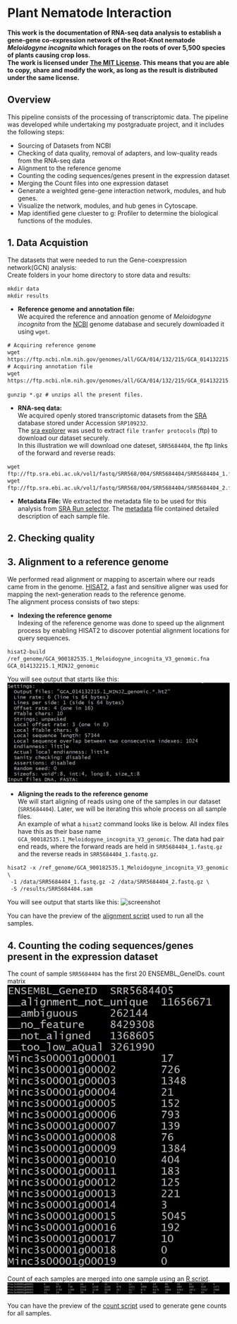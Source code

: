 # Plant Nematode Interaction
**This work is the documentation of RNA-seq data analysis to establish a gene-gene co-expression network of the Root-Knot nematode _Meloidogyne incognita_ which forages on the roots of over 5,500 species of plants causing crop loss. \
The work is licensed under [The MIT License](https://opensource.org/licenses/MIT). This means that you are able to copy, share and modify the work, as long as the result is distributed under the same license.**

## Overview
This pipeline consists of the processing of transcriptomic data. 
The pipeline was developed while undertaking my postgraduate project, and it includes the following steps:
- Sourcing of Datasets from NCBI
- Checking of data quality, removal of adapters, and low-quality reads from the RNA-seq data
- Alignment to the reference genome
- Counting the coding sequences/genes present in the expression dataset
- Merging the Count files into one expression dataset
- Generate a weighted gene-gene interaction network, modules, and hub genes.
- Visualize the network, modules, and hub genes in Cytoscape.
- Map identified gene cluester to g: Profiler to determine the biological functions of the modules.

## 1. Data Acquistion 
The datasets that were needed to run the Gene-coexpression network(GCN) analysis: \
Create folders in your home directory to store data and results:
```
mkdir data
mkdir results
```
- **Reference genome and annotation file:** \
 We acquired the reference and annoation genome of _Meloidogyne incognita_ from the [NCBI](https://www.ncbi.nlm.nih.gov/genome/?term=meloidogyne+incognita) genome database and securely downloaded it using `wget`.
 ```
 # Acquiring reference genome
 wget https://ftp.ncbi.nlm.nih.gov/genomes/all/GCA/014/132/215/GCA_014132215.1_MINJ2/GCA_014132215.1_MINJ2_genomic.fna.gz
 # Acquiring annotation file
 wget https://ftp.ncbi.nlm.nih.gov/genomes/all/GCA/014/132/215/GCA_014132215.1_MINJ2/GCA_014132215.1_MINJ2_genomic.gbff.gz
 
 gunzip *.gz # unzips all the present files.
 ```
- **RNA-seq data:** \
We acquired openly stored transcriptomic datasets from the [SRA](https://www.ncbi.nlm.nih.gov/sra/?term=meloidogyne+incognita%5Borgn%5D+SRP109232) database stored under Accession `SRP109232`. \
The [sra explorer](https://sra-explorer.info/) was used to extract `file tranfer protocols` (ftp) to download our dataset securely. \
In this illustration we will download one dateset, `SRR5684404`, the ftp links of the forward and reverse reads:
```
wget ftp://ftp.sra.ebi.ac.uk/vol1/fastq/SRR568/004/SRR5684404/SRR5684404_1.fastq.gz
wget ftp://ftp.sra.ebi.ac.uk/vol1/fastq/SRR568/004/SRR5684404/SRR5684404_2.fastq.gz

```

- **Metadata File:**
We extracted the metadata file to be used for this analysis from [SRA Run selector](https://www.ncbi.nlm.nih.gov/Traces/study/?acc=SRP109232&o=acc_s%3Aa). The [metadata](https://github.com/NOngeso/Plant-Nematode-Interaction/blob/main/results/metadata.csv) file contained detailed description of each sample file. 

## 2. Checking quality

## 3. Alignment to a reference genome
We performed read alignment or mapping to ascertain where our reads came from in the genome. [HISAT2](http://daehwankimlab.github.io/hisat2/), a fast and sensitive aligner was used for mapping the next-generation reads to the reference genome. \
The alignment process consists of two steps:
- **Indexing the reference genome** \
Indexing of the reference genome was done to speed up the alignment process by enabling HISAT2 to discover potential alignment locations for query sequences.
```  
hisat2-build /ref_genome/GCA_900182535.1_Meloidogyne_incognita_V3_genomic.fna GCA_014132215.1_MINJ2_genomic
``` 
You will see output that starts like this:
![screenshot](https://github.com/NOngeso/Plant-Nematode-Interaction/blob/main/images/Ref_genome_Indexing.PNG)

- **Aligning the reads to the reference genome** \
We will start aligning of reads using one of the samples in our dataset (`SRR5684404`). Later, we will be iterating this whole process on all sample files. \
An example of what a `hisat2` command looks like is below. All index files have this as their base name `GCA_900182535.1_Meloidogyne_incognita_V3_genomic`.
The data had pair end reads, where the forward reads are held in  `SRR5684404_1.fastq.gz` and the reverse reads in `SRR5684404_1.fastq.gz`.

```
hisat2 -x /ref_genome/GCA_900182535.1_Meloidogyne_incognita_V3_genomic \
 -1 /data/SRR5684404_1.fastq.gz -2 /data/SRR5684404_2.fastq.gz \
 -S /results/SRR5684404.sam
``` 

You will see output that starts like this:
![screenshot]()

You can have the preview of the [alignment script](https://github.com/NOngeso/Plant-Nematode-Interaction/blob/main/scripts/1.hisat2_align_pe.sh) used to run all the samples.

## 4. Counting the coding sequences/genes present in the expression dataset


The count of sample ```SRR5684404``` has the first 20 ENSEMBL_GeneIDs. count matrix
![SRR5684404 Count](https://github.com/NOngeso/Plant-Nematode-Interaction/blob/main/images/SRR5684404_Count_Matrix.PNG)

Count of each samples are merged into one sample using an [R script](https://github.com/NOngeso/Plant-Nematode-Interaction/blob/main/scripts/4.merge_count.R).
![Merged Counts](https://github.com/NOngeso/Plant-Nematode-Interaction/blob/main/images/Count_Matrix_15_samples.PNG)

You can have the preview of the [count script](https://github.com/NOngeso/Plant-Nematode-Interaction/blob/main/scripts/1.hisat2_align_pe.sh) used to generate gene counts for all samples.
